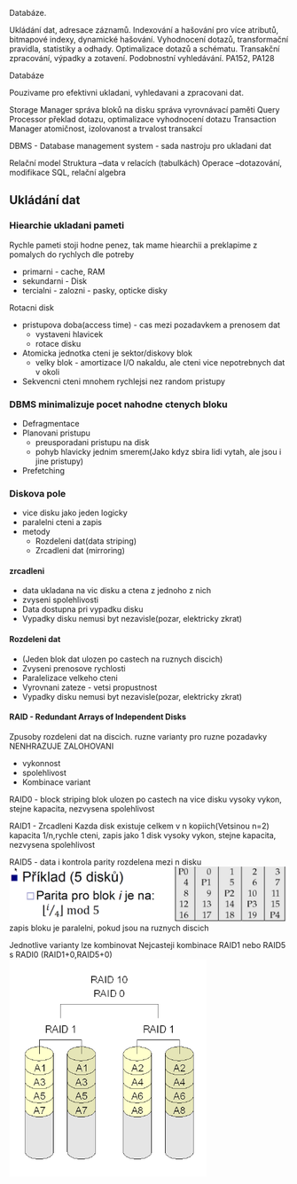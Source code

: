 Databáze.

Ukládání dat, adresace záznamů. Indexování a hašování pro více atributů, bitmapové indexy, dynamické hašování. Vyhodnocení dotazů, transformační pravidla, statistiky a odhady. Optimalizace dotazů a schématu. Transakční zpracování, výpadky a zotavení. Podobnostní vyhledávání. 
PA152, PA128

Databáze

Pouzivame pro efektivni ukladani, vyhledavani a zpracovani dat.

Storage Manager
	správa bloků na disku
	správa vyrovnávací paměti
Query Processor
	překlad dotazu, optimalizace
	vyhodnocení dotazu
Transaction Manager
	atomičnost, izolovanost a trvalost transakcí

DBMS - Database management system - sada nastroju pro ukladani dat

Relační model
  Struktura –data v relacích (tabulkách)
  Operace –dotazování, modifikace
  SQL, relační algebra

## Ukládání dat

### Hiearchie ukladani pameti
Rychle pameti stoji hodne penez, tak mame hiearchii a preklapime z pomalych do rychlych dle potreby

- primarni - cache, RAM
- sekundarni - Disk
- tercialni - zalozni - pasky, opticke disky

Rotacni disk
- pristupova doba(access time) - cas mezi pozadavkem a prenosem dat
  - vystaveni hlavicek
  - rotace disku  
- Atomicka jednotka cteni je sektor/diskovy blok
  - velky blok - amortizace I/O nakaldu, ale cteni vice nepotrebnych dat v okoli
- Sekvencni cteni mnohem rychlejsi nez random pristupy

### DBMS minimalizuje pocet nahodne ctenych bloku
- Defragmentace 
- Planovani pristupu
  - preusporadani pristupu na disk
  - pohyb hlavicky jednim smerem(Jako kdyz sbira lidi vytah, ale jsou i jine pristupy)
- Prefetching

### Diskova pole
- vice disku jako jeden logicky 
- paralelni cteni a zapis
- metody
  - Rozdeleni dat(data striping)
  - Zrcadleni dat (mirroring)


#### zrcadleni
- data ukladana na vic disku a ctena z jednoho z nich
- zvyseni spolehlivosti 
- Data dostupna pri vypadku disku
- Vypadky disku nemusi byt nezavisle(pozar, elektricky zkrat)

#### Rozdeleni dat
- (Jeden blok dat ulozen po castech na ruznych discich)
- Zvyseni prenosove rychlosti
- Paralelizace velkeho cteni
- Vyrovnani zateze - vetsi propustnost
- Vypadky disku nemusi byt nezavisle(pozar, elektricky zkrat)

#### RAID - Redundant Arrays of Independent Disks
Zpusoby rozdeleni dat na discich.
ruzne varianty pro ruzne pozadavky
NENHRAZUJE ZALOHOVANI
- vykonnost 
- spolehlivost
- Kombinace variant


RAID0 - block striping
blok ulozen po castech na vice disku
vysoky vykon, stejne kapacita, nezvysena spolehlivost

RAID1 - Zrcadleni
Kazda disk existuje celkem v n kopiich(Vetsinou n=2)
kapacita 1/n,rychle cteni, zapis jako 1 disk
vysoky vykon, stejne kapacita, nezvysena spolehlivost

RAID5 - data i kontrola parity rozdelena mezi n disku
![parita](./raid5.png) 
zapis bloku je paralelni, pokud jsou na ruznych discich

Jednotlive varianty lze kombinovat
Nejcasteji kombinace RAID1 nebo RAID5 s RADI0 (RAID1+0,RAID5+0)
![raid10](./raid10.png) 